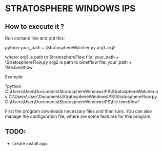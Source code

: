 STRATOSPHERE WINDOWS IPS
=======

How to execute it ?
-----------

Run comand line and put this:

python  your_path + \StratosphereWatcher.py arg1 arg2

where:
arg1 is path to StratosphereFlow file: your_path + \StratosphereFlow.py
arg2 is path to binetflow file: your_path + \file.binetflow

Example:

"python C:\Users\User\Documents\StratosphereWindowsIPS\StratosphereWatcher.py C:\Users\User\Documents\StratosphereWindowsIPS\StratosphereFlow.py C:\Users\User\Documents\StratosphereWindowsIPS\file.binetflow"

First the program downloads necessary files and then runs. You can also manage the configuration file, where are some features for this program.



TODO:
---------------------
* create install app.

